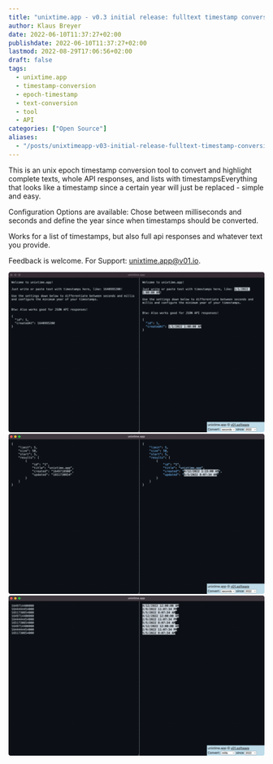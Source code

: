 ```yaml
---
title: "unixtime.app - v0.3 initial release: fulltext timestamp conversion"
author: Klaus Breyer
date: 2022-06-10T11:37:27+02:00
publishdate: 2022-06-10T11:37:27+02:00
lastmod: 2022-08-29T17:06:56+02:00
draft: false
tags:
  - unixtime.app
  - timestamp-conversion
  - epoch-timestamp
  - text-conversion
  - tool
  - API
categories: ["Open Source"]
aliases:
  - "/posts/unixtimeapp-v03-initial-release-fulltext-timestamp-conversion/"
---
```


This is an unix epoch timestamp conversion tool to convert and highlight complete texts, whole API responses, and lists with timestampsEverything that looks like a timestamp since a certain year will just be replaced - simple and easy.

Configuration Options are available: Chose between milliseconds and seconds and define the year since when timestamps should be converted.

Works for a list of timestamps, but also full api responses and whatever text you provide.

Feedback is welcome. For Support: [unixtime.app@v01.io](mailto:unixtime.app@v01.io).

[![](Screenshot-2022-06-17-at-11.11.26-1024x640.png)](Screenshot-2022-06-17-at-11.11.26.png)
[![](Screenshot-2022-06-17-at-11.11.36-1024x640.png)](Screenshot-2022-06-17-at-11.11.36.png)
[![](Screenshot-2022-06-17-at-11.13.05-1024x640.png)](Screenshot-2022-06-17-at-11.13.05.png)

